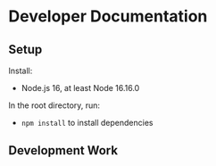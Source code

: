 # Developer Documentation

## Setup

Install:

* Node.js 16, at least Node 16.16.0

In the root directory, run:

* `npm install` to install dependencies

## Development Work


